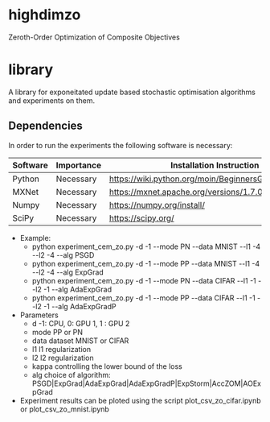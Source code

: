 # highdimzo
Zeroth-Order Optimization of Composite Objectives
# library
A library for exponeitated update based stochastic optimisation algorithms and experiments on them.

## Dependencies
In order to run the experiments the following software is necessary:

| Software     | Importance           | Installation Instruction                                              |
|--------------|----------------------|-----------------------------------------------------------------------|
| Python       | Necessary            | https://wiki.python.org/moin/BeginnersGuide/Download                  |
| MXNet        | Necessary            | https://mxnet.apache.org/versions/1.7.0/get_started?                  |
| Numpy        | Necessary            | https://numpy.org/install/                                            |
| SciPy        | Necessary            | https://scipy.org/ |

- Example:   
  - python experiment_cem_zo.py -d -1 --mode PN --data MNIST --l1 -4 --l2 -4 --alg PSGD
  - python experiment_cem_zo.py -d -1 --mode PP --data MNIST --l1 -4 --l2 -4 --alg ExpGrad
  - python experiment_cem_zo.py -d -1 --mode PN --data CIFAR --l1 -1 --l2 -1 --alg AdaExpGrad
  - python experiment_cem_zo.py -d -1 --mode PP --data CIFAR --l1 -1 --l2 -1 --alg AdaExpGradP
- Parameters
    - d -1: CPU, 0: GPU 1, 1 : GPU 2
    - mode PP or PN
    - data dataset MNIST or CIFAR
    - l1 l1 regularization
    - l2 l2 regularization
    - kappa controlling the lower bound of the loss
    - alg choice of algorithm: PSGD|ExpGrad|AdaExpGrad|AdaExpGradP|ExpStorm|AccZOM|AOExpGrad
- Experiment results can be ploted using the script plot_csv_zo_cifar.ipynb or plot_csv_zo_mnist.ipynb
